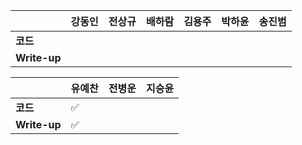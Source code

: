 |              | 강동인 |        전상규      | 배하람 | 김용주 | 박하윤 | 송진범 | 
| ------------ | ------ | ----------------- | ------ | ------ | ------ | ------ |
| **코드**     |||  |        |        |        |        
| **Write-up** |||  |        |        |        |        

|              | 유예찬 | 전병운 | 지승윤 |
| ------------ | ------ | ------ | ------ |
| **코드**     |:white_check_mark:|  |        |
| **Write-up** |:white_check_mark:|      |        |

